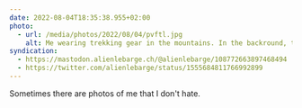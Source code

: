 ```yaml
---
date: 2022-08-04T18:35:38.955+02:00
photo:
  - url: /media/photos/2022/08/04/pvftl.jpg
    alt: Me wearing trekking gear in the mountains. In the backround, the sun is rising.
syndication:
  - https://mastodon.alienlebarge.ch/@alienlebarge/108772663897468494
  - https://twitter.com/alienlebarge/status/1555684811766992899
---
```

Sometimes there are photos of me that I don't hate.
